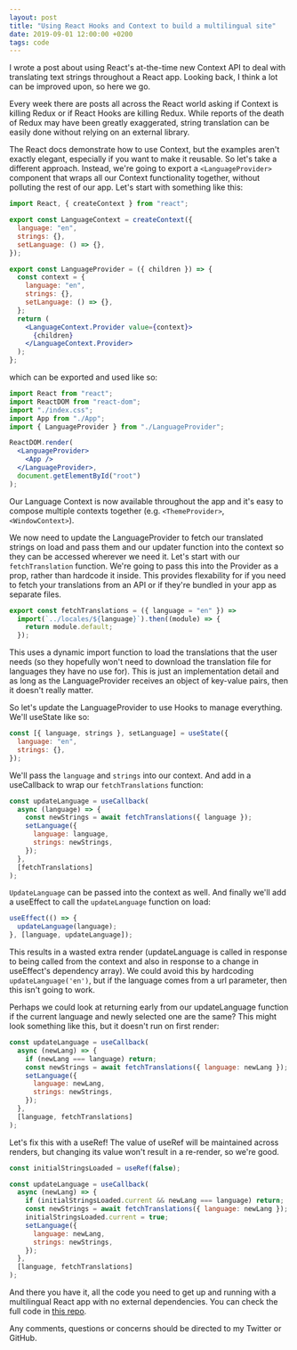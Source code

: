 ```yaml
---
layout: post
title: "Using React Hooks and Context to build a multilingual site"
date: 2019-09-01 12:00:00 +0200
tags: code
---
```


I wrote a post about using React's at-the-time new Context API to deal with translating text strings throughout a React app. Looking back, I think a lot can be improved upon, so here we go.

<!--more-->

Every week there are posts all across the React world asking if Context is killing Redux or if React Hooks are killing Redux. While reports of the death of Redux may have been greatly exaggerated, string translation can be easily done without relying on an external library.

The React docs demonstrate how to use Context, but the examples aren't exactly elegant, especially if you want to make it reusable. So let's take a different approach. Instead, we're going to export a `<LanguageProvider>` component that wraps all our Context functionality together, without polluting the rest of our app. Let's start with something like this:

```jsx
import React, { createContext } from "react";

export const LanguageContext = createContext({
  language: "en",
  strings: {},
  setLanguage: () => {},
});

export const LanguageProvider = ({ children }) => {
  const context = {
    language: "en",
    strings: {},
    setLanguage: () => {},
  };
  return (
    <LanguageContext.Provider value={context}>
      {children}
    </LanguageContext.Provider>
  );
};
```

which can be exported and used like so:

```jsx
import React from "react";
import ReactDOM from "react-dom";
import "./index.css";
import App from "./App";
import { LanguageProvider } from "./LanguageProvider";

ReactDOM.render(
  <LanguageProvider>
    <App />
  </LanguageProvider>,
  document.getElementById("root")
);
```

Our Language Context is now available throughout the app and it's easy to compose multiple contexts together (e.g. `<ThemeProvider>`, `<WindowContext>`).

We now need to update the LanguageProvider to fetch our translated strings on load and pass them and our updater function into the context so they can be accessed wherever we need it. Let's start with our `fetchTranslation` function. We're going to pass this into the Provider as a prop, rather than hardcode it inside. This provides flexability for if you need to fetch your translations from an API or if they're bundled in your app as separate files.

```js
export const fetchTranslations = ({ language = "en" }) =>
  import(`../locales/${language}`).then((module) => {
    return module.default;
  });
```

This uses a dynamic import function to load the translations that the user needs (so they hopefully won't need to download the translation file for languages they have no use for). This is just an implementation detail and as long as the LanguageProvider receives an object of key-value pairs, then it doesn't really matter.

So let's update the LanguageProvider to use Hooks to manage everything. We'll useState like so:

```jsx
const [{ language, strings }, setLanguage] = useState({
  language: "en",
  strings: {},
});
```

We'll pass the `language` and `strings` into our context. And add in a useCallback to wrap our `fetchTranslations` function:

```jsx
const updateLanguage = useCallback(
  async (language) => {
    const newStrings = await fetchTranslations({ language });
    setLanguage({
      language: language,
      strings: newStrings,
    });
  },
  [fetchTranslations]
);
```

`UpdateLanguage` can be passed into the context as well. And finally we'll add a useEffect to call the `updateLanguage` function on load:

```jsx
useEffect(() => {
  updateLanguage(language);
}, [language, updateLanguage]);
```

This results in a wasted extra render (updateLanguage is called in response to being called from the context and also in response to a change in useEffect's dependency array). We could avoid this by hardcoding `updateLanguage('en')`, but if the language comes from a url parameter, then this isn't going to work.

Perhaps we could look at returning early from our updateLanguage function if the current language and newly selected one are the same? This might look something like this, but it doesn't run on first render:

```jsx
const updateLanguage = useCallback(
  async (newLang) => {
    if (newLang === language) return;
    const newStrings = await fetchTranslations({ language: newLang });
    setLanguage({
      language: newLang,
      strings: newStrings,
    });
  },
  [language, fetchTranslations]
);
```

Let's fix this with a useRef! The value of useRef will be maintained across renders, but changing its value won't result in a re-render, so we're good.

```jsx
const initialStringsLoaded = useRef(false);

const updateLanguage = useCallback(
  async (newLang) => {
    if (initialStringsLoaded.current && newLang === language) return;
    const newStrings = await fetchTranslations({ language: newLang });
    initialStringsLoaded.current = true;
    setLanguage({
      language: newLang,
      strings: newStrings,
    });
  },
  [language, fetchTranslations]
);
```

And there you have it, all the code you need to get up and running with a multilingual React app with no external dependencies. You can check the full code in [this repo](https://github.com/leefreemanxyz/multilingual-react-with-hooks-and-context).

Any comments, questions or concerns should be directed to my Twitter or GitHub.
